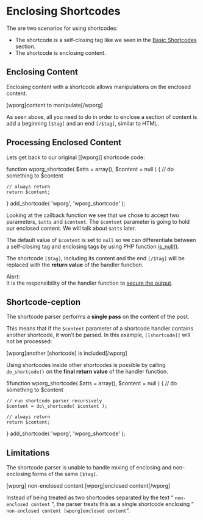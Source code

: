 # Enclosing Shortcodes

The are two scenarios for using shortcodes:

*   The shortcode is a self-closing tag like we seen in the [Basic Shortcodes](https://developer.wordpress.org/plugins/shortcodes/basic-shortcodes/) section.
*   The shortcode is enclosing content.

## Enclosing Content

Enclosing content with a shortcode allows manipulations on the enclosed content.

\[wporg\]content to manipulate\[/wporg\]

As seen above, all you need to do in order to enclose a section of content is add a beginning `[$tag]` and an end `[/$tag]`, similar to HTML.

## Processing Enclosed Content

Lets get back to our original \[\[wporg\]\] shortcode code:

function wporg\_shortcode( $atts = array(), $content = null ) {
    // do something to $content

    // always return
    return $content;
}
add\_shortcode( 'wporg', 'wporg\_shortcode' );

Looking at the callback function we see that we chose to accept two parameters, `$atts` and `$content`. The `$content` parameter is going to hold our enclosed content. We will talk about `$atts` later.

The default value of `$content` is set to `null` so we can differentiate between a self-closing tag and enclosing tags by using PHP function [is\_null()](http://php.net/is_null).

The shortcode `[$tag]`, including its content and the end `[/$tag]` will be replaced with the **return value** of the handler function.

Alert:  
It is the responsibility of the handler function to [secure the output](https://developer.wordpress.org/plugins/security/securing-output/).

## Shortcode-ception

The shortcode parser performs a **single pass** on the content of the post.

This means that if the `$content` parameter of a shortcode handler contains another shortcode, it won’t be parsed. In this example, `[[shortcode]]` will not be processed:

\[wporg\]another \[shortcode\] is included\[/wporg\]

Using shortcodes inside other shortcodes is possible by calling `do_shortcode()` on the **final return value** of the handler function.

5function wporg\_shortcode( $atts = array(), $content = null ) {
	// do something to $content

	// run shortcode parser recursively
	$content = do\_shortcode( $content );

	// always return
	return $content;
}
add\_shortcode( 'wporg', 'wporg\_shortcode' );

## Limitations

The shortcode parser is unable to handle mixing of enclosing and non-enclosing forms of the same `[$tag]`.

\[wporg\] non-enclosed content \[wporg\]enclosed content\[/wporg\]

Instead of being treated as two shortcodes separated by the text “ `non-enclosed content` “, the parser treats this as a single shortcode enclosing “ `non-enclosed content [wporg]enclosed content`“.